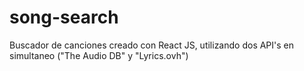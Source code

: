 # song-search
Buscador de canciones creado con React JS, utilizando dos API's en simultaneo ("The Audio DB" y "Lyrics.ovh")
